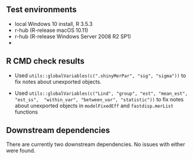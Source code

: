 ## Test environments
* local Windows 10 install, R 3.5.3
* r-hub (R-release macOS 10.11)
* r-hub (R-release Windows Server 2008 R2 SP1)
* 

## R CMD check results

* Used `utils::globalVariables(c(".shinyMerPar", "sig", "sigma"))` to fix notes
  about unexported objects.

* Used `utils::globalVariables(c("Lind", "group", "est", "mean_est", "est_ss", 
                                "within_var", "between_var", "statistic"))` 
    to fix notes about unexported objects in `modelFixedEff` and 
    `fastdisp.merList` functions

## Downstream dependencies
There are currently two downstream dependencies. No issues with either were 
found.
